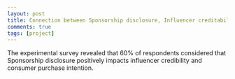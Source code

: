 ```yaml
---
layout: post
title: Connection between Sponsorship disclosure, Influencer creditability and Consumer purchase intention
comments: true
tags: [project]
---
```



The experimental survey revealed that 60% of respondents considered that Sponsorship disclosure positively impacts influencer credibility and consumer purchase intention.


<!-- <a href="/Master_Thesis.pdf" target="_blank"> Thesis Report</a> |
<a href="/Final_Talk.pdf" target="_blank"> Thesis Defense</a> |
<a href="https://swc.rwth-aachen.de/theses/investigating-quality-attributes-and-best-practices-of-microservices-architectures/" target="_blank"> Web Link</a> -->